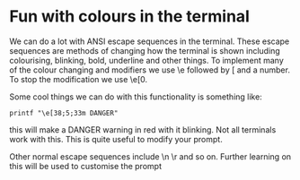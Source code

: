 # Fun with colours in the terminal

We can do a lot with ANSI escape sequences in the terminal. These escape sequences are methods of changing how the terminal is shown including colourising, blinking, bold, underline and other things. To implement many of the colour changing and modifiers we use \e followed by [ and a number. To stop the modification we use \e[0. 

Some cool things we can do with this functionality is something like:
```
printf "\e[38;5;33m DANGER"
```
this will make a DANGER warning in red with it blinking. Not all terminals work with this. This is quite useful to modify your prompt. 

Other normal escape sequences include \n \r and so on. Further learning on this will be used to customise the prompt



